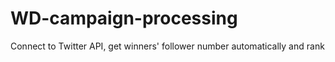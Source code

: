 # WD-campaign-processing

Connect to Twitter API, get winners' follower number automatically and rank
